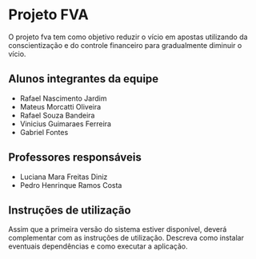 # Projeto FVA

O projeto fva tem como objetivo reduzir o vício em apostas utilizando da conscientização e do controle financeiro para gradualmente diminuir o vício.


## Alunos integrantes da equipe

* Rafael Nascimento Jardim
* Mateus Morcatti Oliveira
* Rafael Souza Bandeira 
* Vinicius Guimaraes Ferreira
* Gabriel Fontes

## Professores responsáveis

* Luciana Mara Freitas Diniz
* Pedro Henrinque Ramos Costa

## Instruções de utilização

Assim que a primeira versão do sistema estiver disponível, deverá complementar com as instruções de utilização. Descreva como instalar eventuais dependências e como executar a aplicação.
